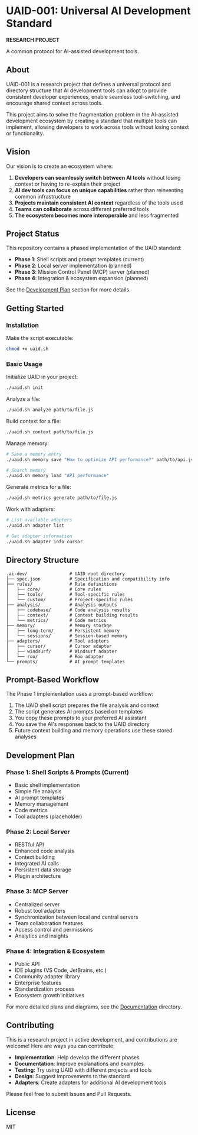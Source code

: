 # UAID-001: Universal AI Development Standard

**RESEARCH PROJECT**

A common protocol for AI-assisted development tools.

## About

UAID-001 is a research project that defines a universal protocol and directory structure that AI development tools can adopt to provide consistent developer experiences, enable seamless tool-switching, and encourage shared context across tools.

This project aims to solve the fragmentation problem in the AI-assisted development ecosystem by creating a standard that multiple tools can implement, allowing developers to work across tools without losing context or functionality.

## Vision

Our vision is to create an ecosystem where:

1. **Developers can seamlessly switch between AI tools** without losing context or having to re-explain their project
2. **AI dev tools can focus on unique capabilities** rather than reinventing common infrastructure
3. **Projects maintain consistent AI context** regardless of the tools used
4. **Teams can collaborate** across different preferred tools
5. **The ecosystem becomes more interoperable** and less fragmented

## Project Status

This repository contains a phased implementation of the UAID standard:

- **Phase 1**: Shell scripts and prompt templates (current)
- **Phase 2**: Local server implementation (planned)
- **Phase 3**: Mission Control Panel (MCP) server (planned)
- **Phase 4**: Integration & ecosystem expansion (planned)

See the [Development Plan](#development-plan) section for more details.

## Getting Started

### Installation

Make the script executable:

```bash
chmod +x uaid.sh
```

### Basic Usage

Initialize UAID in your project:

```bash
./uaid.sh init
```

Analyze a file:

```bash
./uaid.sh analyze path/to/file.js
```

Build context for a file:

```bash
./uaid.sh context path/to/file.js
```

Manage memory:

```bash
# Save a memory entry
./uaid.sh memory save "How to optimize API performance?" path/to/api.js

# Search memory
./uaid.sh memory load "API performance"
```

Generate metrics for a file:

```bash
./uaid.sh metrics generate path/to/file.js
```

Work with adapters:

```bash
# List available adapters
./uaid.sh adapter list

# Get adapter information
./uaid.sh adapter info cursor
```

## Directory Structure

```
.ai-dev/                # UAID root directory
├── spec.json           # Specification and compatibility info
├── rules/              # Rule definitions
│   ├── core/           # Core rules
│   ├── tools/          # Tool-specific rules
│   └── custom/         # Project-specific rules
├── analysis/           # Analysis outputs
│   ├── codebase/       # Code analysis results
│   ├── context/        # Context building results
│   └── metrics/        # Code metrics
├── memory/             # Memory storage
│   ├── long-term/      # Persistent memory
│   └── sessions/       # Session-based memory
├── adapters/           # Tool adapters
│   ├── cursor/         # Cursor adapter
│   ├── windsurf/       # Windsurf adapter
│   └── roo/            # Roo adapter
└── prompts/            # AI prompt templates
```

## Prompt-Based Workflow

The Phase 1 implementation uses a prompt-based workflow:

1. The UAID shell script prepares the file analysis and context
2. The script generates AI prompts based on templates
3. You copy these prompts to your preferred AI assistant
4. You save the AI's responses back to the UAID directory
5. Future context building and memory operations use these stored analyses

## Development Plan

### Phase 1: Shell Scripts & Prompts (Current)
- Basic shell implementation
- Simple file analysis
- AI prompt templates
- Memory management
- Code metrics
- Tool adapters (placeholder)

### Phase 2: Local Server
- RESTful API
- Enhanced code analysis
- Context building
- Integrated AI calls
- Persistent data storage
- Plugin architecture

### Phase 3: MCP Server
- Centralized server
- Robust tool adapters
- Synchronization between local and central servers
- Team collaboration features
- Access control and permissions
- Analytics and insights

### Phase 4: Integration & Ecosystem
- Public API
- IDE plugins (VS Code, JetBrains, etc.)
- Community adapter library
- Enterprise features
- Standardization process
- Ecosystem growth initiatives

For more detailed plans and diagrams, see the [Documentation](./documentation/) directory.

## Contributing

This is a research project in active development, and contributions are welcome! Here are ways you can contribute:

- **Implementation**: Help develop the different phases
- **Documentation**: Improve explanations and examples
- **Testing**: Try using UAID with different projects and tools
- **Design**: Suggest improvements to the standard
- **Adapters**: Create adapters for additional AI development tools

Please feel free to submit Issues and Pull Requests.

## License

MIT
